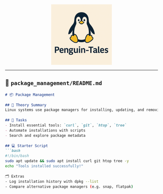 <p align="center">
  <img src="https://github.com/CJA-Cyberhack24/Linux-Essential-Introduction/blob/main/Penguin-Tales.png?raw=true" alt="Penguin-Tales Logo" width="200"/>
</p>


---

## 📁 `package_management/README.md`

```md
# 📦 Package Management

## 📖 Theory Summary
Linux systems use package managers for installing, updating, and removing software. This folder uses APT (Debian/Ubuntu) as a base.

## 🧪 Tasks
- Install essential tools: `curl`, `git`, `htop`, `tree`
- Automate installations with scripts
- Search and explore package metadata

## 💻 Starter Script
```bash
#!/bin/bash
sudo apt update && sudo apt install curl git htop tree -y
echo "Tools installed successfully!"

🗂️ Extras
- Log installation history with dpkg --list
- Compare alternative package managers (e.g. snap, flatpak)


